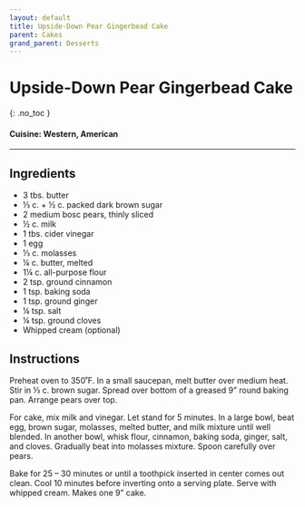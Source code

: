 ```yaml
---
layout: default
title: Upside-Down Pear Gingerbead Cake
parent: Cakes
grand_parent: Desserts
---
```


# Upside-Down Pear Gingerbead Cake
{: .no_toc }

#### Cuisine: Western, American
---

## Ingredients
<ul>
	<li>3 tbs. butter</li>
	<li>⅓ c. + ½ c. packed dark brown sugar</li>
	<li>2 medium bosc pears, thinly sliced</li>
	<li>½ c. milk</li>
	<li>1 tbs. cider vinegar</li>
	<li>1 egg</li>
	<li>⅓ c. molasses</li>
	<li>¼ c. butter, melted</li>
	<li>1¼ c. all-purpose flour</li>
	<li>2 tsp. ground cinnamon</li>
	<li>1 tsp. baking soda</li>
	<li>1 tsp. ground ginger</li>
	<li>¼ tsp. salt</li>
	<li>¼ tsp. ground cloves</li>
	<li>Whipped cream (optional)</li>
</ul>

## Instructions
Preheat oven to 350˚F. In a small saucepan, melt butter over medium heat. Stir in ⅓ c. brown sugar. Spread over bottom of a greased 9” round baking pan. Arrange pears over top.

For cake, mix milk and vinegar. Let stand for 5 minutes. In a large bowl, beat egg, brown sugar, molasses, melted butter, and milk mixture until well blended. In another bowl, whisk flour, cinnamon, baking soda, ginger, salt, and cloves. Gradually beat into molasses mixture. Spoon carefully over pears.

Bake for 25 – 30 minutes or until a toothpick inserted in center comes out clean. Cool 10 minutes before inverting onto a serving plate. Serve with whipped cream. Makes one 9” cake.